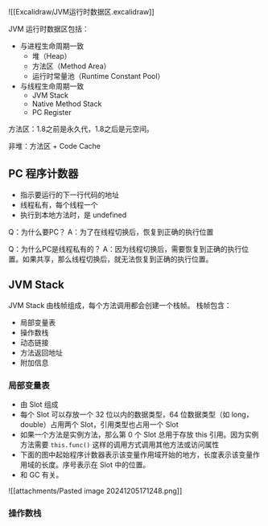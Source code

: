 ![[Excalidraw/JVM运行时数据区.excalidraw]]

JVM 运行时数据区包括：


- 与进程生命周期一致
    - 堆（Heap）
    - 方法区（Method Area）
    - 运行时常量池（Runtime Constant Pool）
- 与线程生命周期一致
    - JVM Stack
    - Native Method Stack
    - PC Register  


方法区：1.8之前是永久代，1.8之后是元空间。


非堆：方法区 + Code Cache


## PC 程序计数器
- 指示要运行的下一行代码的地址
- 线程私有，每个线程一个
- 执行到本地方法时，是 undefined


Q：为什么要PC？
A：为了在线程切换后，恢复到正确的执行位置

Q：为什么PC是线程私有的？
A：因为线程切换后，需要恢复到正确的执行位置。如果共享，那么线程切换后，就无法恢复到正确的执行位置。


## JVM Stack
JVM Stack 由栈帧组成，每个方法调用都会创建一个栈帧。
栈帧包含：
- 局部变量表
- 操作数栈
- 动态链接
- 方法返回地址
- 附加信息


### 局部变量表
- 由 Slot 组成
- 每个 Slot 可以存放一个 32 位以内的数据类型，64 位数据类型（如 long，double）占用两个 Slot，引用类型也占用一个 Slot
- 如果一个方法是实例方法，那么第 0 个 Slot 总用于存放 this 引用。因为实例方法需要 `this.func()` 这样的调用方式调用其他方法或访问属性
- 下面的图中起始程序计数器表示该变量作用域开始的地方，长度表示该变量作用域的长度。序号表示在 Slot 中的位置。
- 和 GC 有关。

![[attachments/Pasted image 20241205171248.png]]


### 操作数栈
